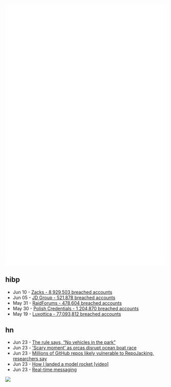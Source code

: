 ![Metrics](https://raw.githubusercontent.com/phixion/phixion/master/metrics.svg)

## hibp

<!--
for https://github.com/phixion/phixion/blob/main/.github/workflows/feeds.yml
-->
<!--START_SECTION:haveibeenpwnd-->
- Jun 10 - [Zacks - 8,929,503 breached accounts](https://haveibeenpwned.com/PwnedWebsites#Zacks)
- Jun 05 - [JD Group - 521,878 breached accounts](https://haveibeenpwned.com/PwnedWebsites#JDGroup)
- May 31 - [RaidForums - 478,604 breached accounts](https://haveibeenpwned.com/PwnedWebsites#RaidForums)
- May 30 - [Polish Credentials - 1,204,870 breached accounts](https://haveibeenpwned.com/PwnedWebsites#PolishCredentials)
- May 19 - [Luxottica - 77,093,812 breached accounts](https://haveibeenpwned.com/PwnedWebsites#Luxottica)
<!--END_SECTION:haveibeenpwnd-->

## hn

<!--
for https://github.com/phixion/phixion/blob/main/.github/workflows/feeds.yml
-->
<!--START_SECTION:hn-->
- Jun 23 - [The rule says, “No vehicles in the park”](https://novehiclesinthepark.com/)
- Jun 23 - ['Scary moment' as orcas disrupt ocean boat race](https://www.cbc.ca/sports/orcas-ramming-boats-spain-portugal-1.6886891)
- Jun 23 - [Millions of GitHub repos likely vulnerable to RepoJacking, researchers say](https://www.bleepingcomputer.com/news/security/millions-of-github-repos-likely-vulnerable-to-repojacking-researchers-say/)
- Jun 23 - [How I landed a model rocket [video]](https://www.youtube.com/watch?v=1GanrexRyVY)
- Jun 23 - [Real-time messaging](https://slack.engineering/real-time-messaging/)
<!--END_SECTION:hn-->

<!--
for https://yhype.me
-->
![](https://hit.yhype.me/github/profile?user_id=13013670)
